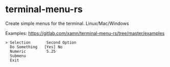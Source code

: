 # terminal-menu-rs

Create simple menus for the terminal. Linux/Mac/Windows

Examples: https://gitlab.com/xamn/terminal-menu-rs/tree/master/examples

```
> Selection       Second Option
  Do Something   [Yes] No
  Numeric         5.25
  Submenu    
  Exit     
```
